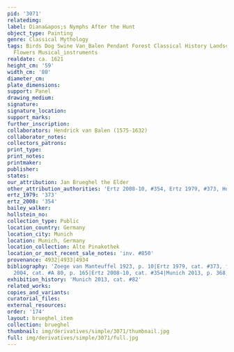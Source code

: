 ```yaml
---
pid: '3071'
relatedimg: 
label: Diana&apos;s Nymphs After the Hunt
object_type: Painting
genre: Classical Mythology
tags: Birds Dog Swine Van_Balen Pendant Forest Classical History Landscape Mythological
  Flowers Musical_instruments
realdate: ca. 1621
height_cm: '59'
width_cm: '80'
diameter_cm: 
plate_dimensions: 
support: Panel
drawing_medium: 
signature: 
signature_location: 
support_marks: 
further_inscription: 
collaborators: Hendrick van Balen (1575-1632)
collaborator_notes: 
collectors_patrons: 
print_type: 
print_notes: 
printmaker: 
publisher: 
states: 
our_attribution: Jan Brueghel the Elder
other_attribution_authorities: 'Ertz 2008-10, #354, Ertz 1979, #373, Honig database'
ertz_1979: '373'
ertz_2008: '354'
bailey_walker: 
hollstein_no: 
collection_type: Public
location_country: Germany
location_city: Munich
location: Munich, Germany
location_collection: Alte Pinakothek
location_or_most_recent_sale_notes: 'inv. #850'
provenance: 4932|4933|4934
bibliography: 'Zoege van Manteuffel 1923, p. 10|Ertz 1979, cat. #373, fig. 478|Werche
  2004, cat. #A 80, p. 165|Ertz 2008-10, cat. #354|Munich 2013, p. 368, cat. #82'
exhibition_history: 'Munich 2013, cat. #82'
related_works: 
copies_and_variants: 
curatorial_files: 
external_resources: 
order: '174'
layout: brueghel_item
collection: brueghel
thumbnail: img/derivatives/simple/3071/thumbnail.jpg
full: img/derivatives/simple/3071/full.jpg
---
```


